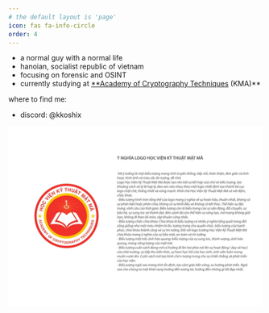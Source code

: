 ```yaml
---
# the default layout is 'page'
icon: fas fa-info-circle
order: 4
---
```


- a normal guy with a normal life
- hanoian, socialist republic of vietnam
- focusing on forensic and OSINT
- currently studying at [**Academy of Cryptography Techniques](https://www.facebook.com/hocvienkythuatmatma) (KMA)**

where to find me:
- discord: @kkoshix

![KMA](/assets/img/kmaLogoExplain.jpg)